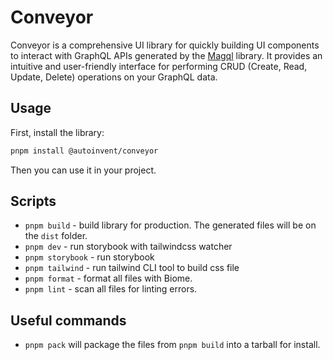 # Conveyor

Conveyor is a comprehensive UI library for quickly building UI components to interact with GraphQL APIs generated by the [Magql](https://github.com/autoinvent/magql) library. It provides an intuitive and user-friendly interface for performing CRUD (Create, Read, Update, Delete) operations on your GraphQL data.

## Usage

First, install the library:

```bash
pnpm install @autoinvent/conveyor
```

Then you can use it in your project.

## Scripts

- `pnpm build` - build library for production. The generated files will be on the `dist` folder. 
- `pnpm dev` - run storybook with tailwindcss watcher
- `pnpm storybook` - run storybook
- `pnpm tailwind` - run tailwind CLI tool to build css file
- `pnpm format` - format all files with Biome.
- `pnpm lint` - scan all files for linting errors.

## Useful commands
- `pnpm pack` will package the files from `pnpm build` into a tarball for install.
